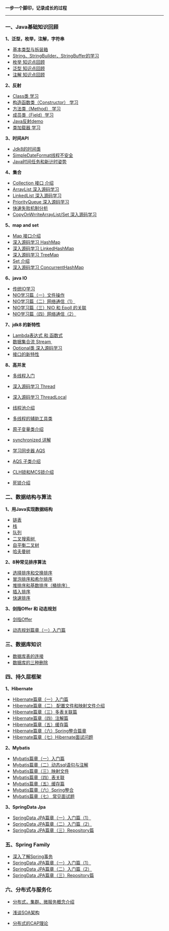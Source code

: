 **一步一个脚印，记录成长的过程**

------



### 一、Java基础知识回顾

**1、泛型，枚举，注解，字符串**

- <a href="https://github.com/jogin666/blog/blob/master/resource/java/%E5%9F%BA%E6%9C%AC%E7%B1%BB%E5%9E%8B%E4%B8%8E%E6%8B%86%E8%A3%85%E7%AE%B1.md">基本类型与拆装箱</a>
- <a href="https://github.com/jogin666/blog/blob/master/resource/java/%E5%AD%97%E7%AC%A6%E4%B8%B2%E6%AF%94%E8%BE%83.md">String、StringBuilder、StringBuffer的学习</a>
- <a href="https://github.com/jogin666/blog/blob/master/resource/java/%E6%9E%9A%E4%B8%BE.md">枚举 知识点回顾</a>
- <a href="https://github.com/jogin666/blog/blob/master/resource/java/%E6%B3%9B%E5%9E%8B.md">泛型 知识点回顾</a>
- <a href="https://github.com/jogin666/blog/blob/master/resource/java/%E6%B3%A8%E8%A7%A3.md">注解 知识点回顾</a>



**2、反射**

- <a href="https://github.com/jogin666/blog/blob/master/resource/java/%E5%8F%8D%E5%B0%84/Class.md">Class类 学习</a>
- <a href="https://github.com/jogin666/blog/blob/master/resource/java/%E5%8F%8D%E5%B0%84/Constructor.md">构造函数类（Constructor） 学习</a>
- <a href="https://github.com/jogin666/blog/blob/master/resource/java/%E5%8F%8D%E5%B0%84/Method.md">方法类（Method） 学习</a>
- <a href="https://github.com/jogin666/blog/blob/master/resource/java/%E5%8F%8D%E5%B0%84/Field.md">成员类（Field）学习</a>
- <a href="https://github.com/jogin666/blog/blob/master/resource/java/%E5%8F%8D%E5%B0%84/%E5%8F%8D%E5%B0%84.md">Java反射demo</a>
- <a href="https://github.com/jogin666/blog/blob/master/resource/java/%E5%8F%8D%E5%B0%84/%E7%B1%BB%E5%8A%A0%E8%BD%BD%E5%99%A8.md">类加载器 学习</a>



**3、时间API**

- <a href="https://github.com/jogin666/blog/blob/master/resource/java/%E6%97%B6%E9%97%B4API/Java%E6%97%B6%E9%97%B4%E7%B1%BB%20%E7%AE%80%E5%8D%95%E5%AD%A6%E4%B9%A0.md">Jdk8的时间类</a>
- <a href="https://github.com/jogin666/blog/blob/master/resource/java/%E6%97%B6%E9%97%B4API/SimpleDateFormat%E7%BA%BF%E7%A8%8B%E4%B8%8D%E5%AE%89%E5%85%A8.md">SimpleDateFormat线程不安全</a>
- <a href="https://github.com/jogin666/blog/blob/master/resource/java/%E6%97%B6%E9%97%B4API/Java%E6%97%B6%E9%97%B4%E4%BB%BB%E5%8A%A1%E5%92%8C%E8%AE%A1%E6%97%B6.md">Java时间任务和新计时姿势</a>



**4、集合**

- <a href="https://github.com/jogin666/blog/blob/master/resource/java/%E9%9B%86%E5%90%88/Collection.md">Collection 接口 介绍</a>
- <a href="https://github.com/jogin666/blog/blob/master/resource/java/%E9%9B%86%E5%90%88/ArrayList.md">ArrayList 深入源码学习</a>
- <a href="https://github.com/jogin666/blog/blob/master/resource/java/%E9%9B%86%E5%90%88/LinkedList.md">LinkedList 深入源码学习</a>
- <a href="https://github.com/jogin666/blog/blob/master/resource/java/%E9%9B%86%E5%90%88/PriorityQueue.md">PriorityQueue 深入源码学习</a>
- <a href="https://github.com/jogin666/blog/blob/master/resource/java/%E9%9B%86%E5%90%88/fast-fail.md">快速失败机制分析</a>
- <a href="https://github.com/jogin666/blog/blob/master/resource/java/%E9%9B%86%E5%90%88/CopyOnWriteArrayList(Set).md">CopyOnWrriteArrayList/Set 深入源码学习</a>



**5、map and set**

- <a href="https://github.com/jogin666/blog/blob/master/resource/java/map%20and%20set/Map.md">Map 接口介绍</a>
- <a href="https://github.com/jogin666/blog/blob/master/resource/java/map%20and%20set/HashMap.md">深入源码学习 HashMap</a>
- <a href="https://github.com/jogin666/blog/blob/master/resource/java/map%20and%20set/LinkedHashMap.md">深入源码学习 LinkedHashMap</a>
- <a href="https://github.com/jogin666/blog/blob/master/resource/java/map%20and%20set/TreeMap.md">深入源码学习 TreeMap</a>
- <a href="https://github.com/jogin666/blog/blob/master/resource/java/map%20and%20set/Set.md">Set 介绍</a>
- <a href="https://github.com/jogin666/blog/blob/master/resource/java/map%20and%20set/ConcurrentHashMap.md">深入源码学习 ConcurrentHashMap</a>



**6、java IO**

- <a href="https://github.com/jogin666/blog/blob/master/resource/java/IO/%E4%BC%A0%E7%BB%9FIO%E7%B3%BB%E7%BB%9F%E5%AD%A6%E4%B9%A0.md">传统IO学习</a>
- <a href="https://github.com/jogin666/blog/blob/master/resource/java/IO/NIO%E5%AD%A6%E4%B9%A0%E7%AF%87%EF%BC%88%E4%B8%80%EF%BC%89%E6%96%87%E4%BB%B6%E6%93%8D%E4%BD%9C.md">NIO学习篇（一）文件操作</a>
- <a href="https://github.com/jogin666/blog/blob/master/resource/java/IO/NIO%E5%AD%A6%E4%B9%A0%E7%AF%87%EF%BC%88%E4%BA%8C%EF%BC%89%E7%BD%91%E7%BB%9C%E9%80%9A%E4%BF%A1(1).md">NIO学习篇（二）网络通信（1）</a>
- <a href="https://github.com/jogin666/blog/blob/master/resource/java/IO/NIO%E5%AD%A6%E4%B9%A0%E7%AF%87%EF%BC%88%E5%9B%9B%EF%BC%89NIO%26epoll%E8%AE%B2%E8%A7%A3.md">NIO学习篇（三）NIO 和 Epoll 的关联</a>
- <a href="https://github.com/jogin666/blog/blob/master/resource/java/IO/NIO%E5%AD%A6%E4%B9%A0%E7%AF%87%EF%BC%88%E4%B8%89%EF%BC%89%E7%BD%91%E7%BB%9C%E9%80%9A%E4%BF%A1(2).md">NIO学习篇（四）网络通信（2）</a>



**7、jdk8 的新特性**

- <a href="https://github.com/jogin666/blog/blob/master/resource/java/jdk8%E7%9A%84%E6%96%B0%E7%89%B9%E6%80%A7/Lambda%E5%92%8C%E5%87%BD%E6%95%B0%E5%BC%8F.md">Lambda表达式 和 函数式</a>
- <a href="https://github.com/jogin666/blog/blob/master/resource/java/jdk8%E7%9A%84%E6%96%B0%E7%89%B9%E6%80%A7/Stream.md">数据集合流 Stream </a>
- <a href="https://github.com/jogin666/blog/blob/master/resource/java/jdk8%E7%9A%84%E6%96%B0%E7%89%B9%E6%80%A7/Optional.md">Optional类 深入源码学习</a>
- <a href="https://github.com/jogin666/blog/blob/master/resource/java/jdk8%E7%9A%84%E6%96%B0%E7%89%B9%E6%80%A7/%E6%8E%A5%E5%8F%A3%E7%9A%84%E5%8F%98%E5%8C%96.md">接口的新特性</a>



**8、高并发**

- <a href="https://github.com/jogin666/blog/blob/master/resource/java/%E5%B9%B6%E5%8F%91/%E5%A4%9A%E7%BA%BF%E7%A8%8B/%E5%A4%9A%E7%BA%BF%E7%A8%8B%E5%85%A5%E9%97%A8.md">多线程入门</a>
- <a href="https://github.com/jogin666/blog/blob/master/resource/java/%E5%B9%B6%E5%8F%91/%E5%A4%9A%E7%BA%BF%E7%A8%8B/Thread%E6%B7%B1%E5%85%A5%E6%BA%90%E7%A0%81%E5%AD%A6%E4%B9%A0.md">深入源码学习 Thread</a>
- <a href="https://github.com/jogin666/blog/blob/master/resource/java/%E5%B9%B6%E5%8F%91/%E5%A4%9A%E7%BA%BF%E7%A8%8B/LocalThread%E5%AD%A6%E4%B9%A0.md">深入源码学习 ThreadLocal</a>
- <a href="https://github.com/jogin666/blog/blob/master/resource/java/%E5%B9%B6%E5%8F%91/%E5%A4%9A%E7%BA%BF%E7%A8%8B/%E7%BA%BF%E7%A8%8B%E6%B1%A0.md">线程池介绍</a>
- <a href="https://github.com/jogin666/blog/blob/master/resource/java/%E5%B9%B6%E5%8F%91/%E5%A4%9A%E7%BA%BF%E7%A8%8B/%E5%A4%9A%E7%BA%BF%E7%A8%8B%E7%9A%84%E8%BE%85%E5%8A%A9%E5%B7%A5%E5%85%B7%E7%B1%BB.md">多线程的辅助工具类</a>
- <a href="https://github.com/jogin666/blog/blob/master/resource/java/%E5%B9%B6%E5%8F%91/%E5%A4%9A%E7%BA%BF%E7%A8%8B/%E5%8E%9F%E5%AD%90%E5%8F%98%E9%87%8F%E7%B1%BB(Atomic)%E5%AD%A6%E4%B9%A0.md">原子变量类介绍</a>



- <a href="https://github.com/jogin666/blog/blob/master/resource/java/%E5%B9%B6%E5%8F%91/%E9%94%81/synchronized%E8%AF%A6%E8%A7%A3.md">synchronized 详解</a>
- <a href="https://github.com/jogin666/blog/blob/master/resource/java/%E5%B9%B6%E5%8F%91/%E9%94%81/AbstractQueuedSynchronizer%E8%AF%A6%E8%A7%A3.md">学习同步器 AQS</a>
- <a href="https://github.com/jogin666/blog/blob/master/resource/java/%E5%B9%B6%E5%8F%91/%E9%94%81/AQS%E5%AD%90%E9%94%81%E4%BB%8B%E7%BB%8D.md">AQS 子类介绍</a>
- <a href="https://github.com/jogin666/blog/blob/master/resource/java/%E5%B9%B6%E5%8F%91/%E9%94%81/CLH%E9%94%81%E5%92%8CMCS%E9%94%81.md">CLH锁和MCS锁介绍</a>
- <a href="https://github.com/jogin666/blog/blob/master/resource/java/%E5%B9%B6%E5%8F%91/%E9%94%81/%E6%AD%BB%E9%94%81%E4%BB%8B%E7%BB%8D.md">死锁介绍</a>



### 二、数据结构与算法

**1、用Java实现数据结构**

- <a href="https://github.com/jogin666/blog/blob/master/resource/%E6%95%B0%E6%8D%AE%E7%BB%93%E6%9E%84/%E9%93%BE%E8%A1%A8.md">链表</a>
- <a href="https://github.com/jogin666/blog/blob/master/resource/%E6%95%B0%E6%8D%AE%E7%BB%93%E6%9E%84/%E6%A0%88.md">栈</a>
- <a href="https://github.com/jogin666/blog/blob/master/resource/%E6%95%B0%E6%8D%AE%E7%BB%93%E6%9E%84/%E9%98%9F%E5%88%97.md">队列</a>
- <a href="https://github.com/jogin666/blog/blob/master/resource/%E6%95%B0%E6%8D%AE%E7%BB%93%E6%9E%84/%E4%BA%8C%E5%8F%89%E6%8E%92%E5%BA%8F%E6%A0%91.md">二叉搜索树 </a>
- <a href="https://github.com/jogin666/blog/blob/master/resource/%E6%95%B0%E6%8D%AE%E7%BB%93%E6%9E%84/%E8%87%AA%E5%B9%B3%E8%A1%A1%E4%BA%8C%E5%8F%89%E6%A0%91.md">自平衡二叉树</a>
- <a href="https://github.com/jogin666/blog/blob/master/resource/%E6%95%B0%E6%8D%AE%E7%BB%93%E6%9E%84/%E5%93%88%E5%A4%AB%E6%9B%BC%E6%A0%91.md">哈夫曼树</a>



**2、8种常见排序算法**

- <a href="https://github.com/jogin666/Solution/blob/master/8%E7%A7%8D%E6%8E%92%E5%BA%8F%E7%AE%97%E6%B3%95/select%E5%92%8Cswap.md">选择排序和交换排序</a>
- <a href="https://github.com/jogin666/Solution/blob/master/8%E7%A7%8D%E6%8E%92%E5%BA%8F%E7%AE%97%E6%B3%95/bubble%E5%92%8Cshell.md">冒泡排序和希尔排序</a>
- <a href="https://github.com/jogin666/Solution/blob/master/8%E7%A7%8D%E6%8E%92%E5%BA%8F%E7%AE%97%E6%B3%95/heap%E5%92%8Cbase.md">堆排序和基数排序（桶排序）</a>
- <a href="https://github.com/jogin666/Solution/blob/master/8%E7%A7%8D%E6%8E%92%E5%BA%8F%E7%AE%97%E6%B3%95/insert.md">插入排序</a>
- <a href="https://github.com/jogin666/Solution/blob/master/8%E7%A7%8D%E6%8E%92%E5%BA%8F%E7%AE%97%E6%B3%95/quick.md">快速排序</a>



**3、剑指Offer 和 动态规划**

- <a href="https://github.com/jogin666/Solution">剑指Offer</a>

- <a href="https://github.com/jogin666/Solution/blob/master/%E5%8A%A8%E6%80%81%E8%A7%84%E5%88%92/%E5%8A%A8%E6%80%81%E8%A7%84%E5%88%92%E7%AF%87%E7%AB%A0%EF%BC%88%E4%B8%80%EF%BC%89%E5%85%A5%E9%97%A8%E7%AF%87.md">动态规划篇章（一）入门篇</a>



### 三、数据库知识

- <a href="https://github.com/jogin666/blog/blob/master/resource/%E6%95%B0%E6%8D%AE%E5%BA%93%E7%9F%A5%E8%AF%86/%E6%95%B0%E6%8D%AE%E5%BA%93%E8%A1%A8%E7%9A%84%E8%BF%9E%E6%8E%A5.md">数据库表的连接</a>
- <a href="https://github.com/jogin666/blog/blob/master/resource/%E6%95%B0%E6%8D%AE%E5%BA%93%E7%9F%A5%E8%AF%86/%E6%95%B0%E6%8D%AE%E5%BA%93%E7%9A%84%E4%B8%89%E7%A7%8D%E5%88%A0%E9%99%A4%E6%96%B9%E5%BC%8F.md">数据库的三种删除</a>



### 四、持久层框架

**1、Hibernate**

- <a href="https://github.com/jogin666/blog/blob/master/resource/%E6%8C%81%E4%B9%85%E5%B1%82%E6%A1%86%E6%9E%B6/Hibernate/Hibernate%E7%AF%87%E7%AB%A0%EF%BC%88%E4%B8%80%EF%BC%89%E5%85%A5%E9%97%A8%E7%AF%87.md">Hibernate篇章（一）入门篇</a>
- <a href="https://github.com/jogin666/blog/blob/master/resource/%E6%8C%81%E4%B9%85%E5%B1%82%E6%A1%86%E6%9E%B6/Hibernate/Hibernate%E7%AF%87%E7%AB%A0%EF%BC%88%E4%BA%8C%EF%BC%89%E9%85%8D%E7%BD%AE%E3%80%81%E6%98%A0%E5%B0%84%E6%96%87%E4%BB%B6%E7%AF%87.md">Hibernate篇章（二） 配置文件和映射文件介绍</a>
- <a href="https://github.com/jogin666/blog/blob/master/resource/%E6%8C%81%E4%B9%85%E5%B1%82%E6%A1%86%E6%9E%B6/Hibernate/Hibernate%E7%AF%87%E7%AB%A0%EF%BC%88%E4%B8%89%EF%BC%89%E5%A4%9A%E8%A1%A8%E5%85%B3%E8%81%94%E7%AF%87.md">Hibernate篇章（三）多表关联篇</a>
- <a href="https://github.com/jogin666/blog/blob/master/resource/%E6%8C%81%E4%B9%85%E5%B1%82%E6%A1%86%E6%9E%B6/Hibernate/Hibernate%E7%AF%87%E7%AB%A0%EF%BC%88%E5%9B%9B%EF%BC%89%E6%B3%A8%E8%A7%A3%E7%AF%87.md">Hibernate篇章（四）注解篇</a>
- <a href="https://github.com/jogin666/blog/blob/master/resource/%E6%8C%81%E4%B9%85%E5%B1%82%E6%A1%86%E6%9E%B6/Hibernate/Hibernate%E7%AF%87%E7%AB%A0%EF%BC%88%E4%BA%94%EF%BC%89%E7%BC%93%E5%AD%98%E7%AF%87.md">Hibernate篇章（五）缓存篇</a>
- <a href="https://github.com/jogin666/blog/blob/master/resource/%E6%8C%81%E4%B9%85%E5%B1%82%E6%A1%86%E6%9E%B6/Hibernate/Hibernate%E7%AF%87%E7%AB%A0%EF%BC%88%E5%85%AD%EF%BC%89Spring%E6%95%B4%E5%90%88%E7%AF%87%E7%AB%A0.md">Hibernate篇章（六）Spring整合篇章</a>
- <a href="https://github.com/jogin666/blog/blob/master/resource/%E6%8C%81%E4%B9%85%E5%B1%82%E6%A1%86%E6%9E%B6/Hibernate/Hibernate%E7%AF%87%E7%AB%A0%EF%BC%88%E4%B8%83%EF%BC%89%E9%9D%A2%E8%AF%95%E9%97%AE%E9%A2%98.md">Hibernate篇章（七）Hibernate面试问题</a>



**2、Mybatis**

- <a href="https://github.com/jogin666/blog/blob/master/resource/%E6%8C%81%E4%B9%85%E5%B1%82%E6%A1%86%E6%9E%B6/Mybatis/Mybatis%E7%AF%87%E7%AB%A0%EF%BC%88%E4%B8%80%EF%BC%89%E5%85%A5%E9%97%A8%E7%AF%87.md">Mybatis篇章（一）入门篇</a>
- <a href="https://github.com/jogin666/blog/blob/master/resource/%E6%8C%81%E4%B9%85%E5%B1%82%E6%A1%86%E6%9E%B6/Mybatis/Mybatis%E7%AF%87%E7%AB%A0%EF%BC%88%E4%BA%8C%EF%BC%89%E5%8A%A8%E6%80%81sql%E4%B8%8E%E6%B3%A8%E8%A7%A3.md">Mybatis篇章（二）动态sql语句与注解</a>
- <a href="https://github.com/jogin666/blog/blob/master/resource/%E6%8C%81%E4%B9%85%E5%B1%82%E6%A1%86%E6%9E%B6/Mybatis/Mybatis%E7%AF%87%E7%AB%A0%EF%BC%88%E4%B8%89%EF%BC%89%E6%98%A0%E5%B0%84%E6%96%87%E4%BB%B6.md">Mybatis篇章（三）映射文件</a>
- <a href="https://github.com/jogin666/blog/blob/master/resource/%E6%8C%81%E4%B9%85%E5%B1%82%E6%A1%86%E6%9E%B6/Mybatis/Mybatis%E7%AF%87%E7%AB%A0%EF%BC%88%E5%9B%9B%EF%BC%89%E8%A1%A8%E5%85%B3%E8%81%94.md">Mybatis篇章（四）表关联</a>
- <a href="https://github.com/jogin666/blog/blob/master/resource/%E6%8C%81%E4%B9%85%E5%B1%82%E6%A1%86%E6%9E%B6/Mybatis/Mybatis%E7%AF%87%E7%AB%A0%EF%BC%88%E4%BA%94%EF%BC%89%E7%BC%93%E5%AD%98%E7%AF%87.md">Mybatis篇章（五）缓存篇</a>
- <a href="https://github.com/jogin666/blog/blob/master/resource/%E6%8C%81%E4%B9%85%E5%B1%82%E6%A1%86%E6%9E%B6/Mybatis/Mybatis%E7%AF%87%E7%AB%A0%EF%BC%88%E5%85%AD%EF%BC%89spring%E6%95%B4%E5%90%88.md">Mybatis篇章（六）Spring整合</a>
- <a href="https://github.com/jogin666/blog/blob/master/resource/%E6%8C%81%E4%B9%85%E5%B1%82%E6%A1%86%E6%9E%B6/Mybatis/Mybatis%E7%AF%87%E7%AB%A0%EF%BC%88%E4%B8%83%EF%BC%89%E9%9D%A2%E8%AF%95%E9%A2%98.md">Mybatis篇章（七） 常见面试题</a>



**3、SpringData Jpa**

- <a href="https://github.com/jogin666/blog/blob/master/resource/%E6%8C%81%E4%B9%85%E5%B1%82%E6%A1%86%E6%9E%B6/SpringData%20JPA/SpringData%20JPA%E7%AF%87%E7%AB%A0%EF%BC%88%E4%B8%80%EF%BC%89%E5%85%A5%E9%97%A8%E7%AF%87%EF%BC%881%EF%BC%89.md">SpringData JPA篇章（一）入门篇（1）</a>
- <a href="https://github.com/jogin666/blog/blob/master/resource/%E6%8C%81%E4%B9%85%E5%B1%82%E6%A1%86%E6%9E%B6/SpringData%20JPA/SpringData%20JPA%E7%AF%87%E7%AB%A0%EF%BC%88%E4%BA%8C%EF%BC%89%E5%85%A5%E9%97%A8%E7%AF%87%EF%BC%882%EF%BC%89.md">SpringData JPA篇章（二）入门篇（2）</a>
- <a href="https://github.com/jogin666/blog/blob/master/resource/%E6%8C%81%E4%B9%85%E5%B1%82%E6%A1%86%E6%9E%B6/SpringData%20JPA/SpringData%20JPA%E7%AF%87%E7%AB%A0%EF%BC%88%E4%B8%89%EF%BC%89Repository%E7%AF%87.md">SpringData JPA篇章（三）Repository篇</a>



### 五、Spring Family

- <a href="https://github.com/jogin666/blog/blob/master/resource/spring%20family/spring/%E6%B7%B1%E5%85%A5%E4%BA%86%E8%A7%A3Spring%E7%9A%84%E4%BA%8B%E5%8A%A1.md">深入了解Spring事务</a>
- <a href="https://github.com/jogin666/blog/blob/master/resource/%E6%8C%81%E4%B9%85%E5%B1%82%E6%A1%86%E6%9E%B6/SpringData%20JPA/SpringData%20JPA%E7%AF%87%E7%AB%A0%EF%BC%88%E4%B8%80%EF%BC%89%E5%85%A5%E9%97%A8%E7%AF%87%EF%BC%881%EF%BC%89.md">SpringData JPA篇章（一）入门篇（1）</a>
- <a href="https://github.com/jogin666/blog/blob/master/resource/%E6%8C%81%E4%B9%85%E5%B1%82%E6%A1%86%E6%9E%B6/SpringData%20JPA/SpringData%20JPA%E7%AF%87%E7%AB%A0%EF%BC%88%E4%BA%8C%EF%BC%89%E5%85%A5%E9%97%A8%E7%AF%87%EF%BC%882%EF%BC%89.md">SpringData JPA篇章（二）入门篇（2）</a>
- <a href="https://github.com/jogin666/blog/blob/master/resource/%E6%8C%81%E4%B9%85%E5%B1%82%E6%A1%86%E6%9E%B6/SpringData%20JPA/SpringData%20JPA%E7%AF%87%E7%AB%A0%EF%BC%88%E4%B8%89%EF%BC%89Repository%E7%AF%87.md">SpringData JPA篇章（三）Repository篇</a>



### 六、分布式与服务化

- <a href="https://github.com/jogin666/blog/blob/master/resource/%E5%88%86%E5%B8%83%E5%BC%8F%E5%92%8C%E6%9C%8D%E5%8A%A1%E5%8C%96%E6%A6%82%E5%BF%B5/%E5%88%86%E5%B8%83%E5%BC%8F%EF%BC%8C%E9%9B%86%E7%BE%A4%E3%80%81%E5%BE%AE%E6%9C%8D%E5%8A%A1%E6%A6%82%E5%BF%B5%E4%BB%8B%E7%BB%8D.md">分布式，集群、微服务概念介绍</a>

- <a href="https://github.com/jogin666/blog/blob/master/resource/%E5%88%86%E5%B8%83%E5%BC%8F%E5%92%8C%E6%9C%8D%E5%8A%A1%E5%8C%96%E6%A6%82%E5%BF%B5/%E6%B5%85%E8%B0%88SOA%E6%9E%B6%E6%9E%84.md">浅谈SOA架构</a>

- <a href="https://github.com/jogin666/blog/blob/master/resource/%E5%88%86%E5%B8%83%E5%BC%8F%E5%92%8C%E6%9C%8D%E5%8A%A1%E5%8C%96%E6%A6%82%E5%BF%B5/CAP%E7%90%86%E8%AE%BA.md">分布式的CAP理论</a>

  

